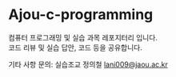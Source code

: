 # Ajou-c-programming

컴퓨터 프로그래밍 및 실습 과목 레포지터리 입니다.  
코드 리뷰 및 실습 답안, 코드 등을 공유합니다.

기타 사항 문의: 실습조교 정의철 lani009@jaou.ac.kr
